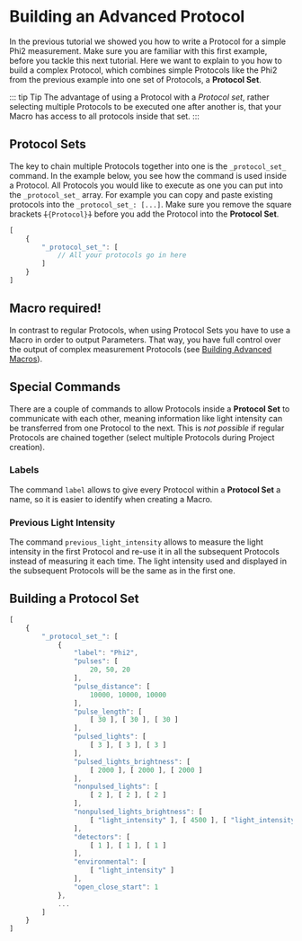 # Building an Advanced Protocol

In the previous tutorial we showed you how to write a Protocol for a simple Phi2 measurement. Make sure you are familiar with this first example, before you tackle this next tutorial. Here we want to explain to you how to build a complex Protocol, which combines simple Protocols like the Phi2 from the previous example into one set of Protocols, a **Protocol Set**.

::: tip Tip
The advantage of using a Protocol with a _Protocol set_, rather selecting multiple Protocols to be executed one after another is, that your Macro has access to all protocols inside that set.
:::

## Protocol Sets

The key to chain multiple Protocols together into one is the `_protocol_set_` command. In the example below, you see how the command is used inside a Protocol. All Protocols you would like to execute as one you can put into the `_protocol_set_` array. For example you can copy and paste existing protocols into the `_protocol_set_: [...]`. Make sure you remove the square brackets <code><s>[</s>{Protocol}<s>]</s></code> before you add the Protocol into the **Protocol Set**.

```javascript
[
    {
        "_protocol_set_": [
            // All your protocols go in here
        ]
    }
]
```

## Macro required!

In contrast to regular Protocols, when using Protocol Sets you have to use a Macro in order to output Parameters. That way, you have full control over the output of complex measurement Protocols (see [Building Advanced Macros](./building-advanced-macros.md)).

## Special Commands

There are a couple of commands to allow Protocols inside a **Protocol Set** to communicate with each other, meaning information like light intensity can be transferred from one Protocol to the next. This is *not possible* if regular Protocols are chained together (select multiple Protocols during Project creation).

### Labels

The command `label` allows to give every Protocol within a **Protocol Set** a name, so it is easier to identify when creating a Macro.

### Previous Light Intensity

The command `previous_light_intensity` allows to measure the light intensity in the first Protocol and re-use it in all the subsequent Protocols instead of measuring it each time. The light intensity used and displayed in the subsequent Protocols will be the same as in the first one.

## Building a Protocol Set

```javascript
[
    {
        "_protocol_set_": [
            {
                "label": "Phi2",
                "pulses": [
                    20, 50, 20
                ],
                "pulse_distance": [
                    10000, 10000, 10000
                ],
                "pulse_length": [
                    [ 30 ], [ 30 ], [ 30 ]
                ],
                "pulsed_lights": [
                    [ 3 ], [ 3 ], [ 3 ]
                ],
                "pulsed_lights_brightness": [
                    [ 2000 ], [ 2000 ], [ 2000 ]
                ],
                "nonpulsed_lights": [
                    [ 2 ], [ 2 ], [ 2 ]
                ],
                "nonpulsed_lights_brightness": [
                    [ "light_intensity" ], [ 4500 ], [ "light_intensity" ]
                ],
                "detectors": [
                    [ 1 ], [ 1 ], [ 1 ]
                ],
                "environmental": [
                    [ "light_intensity" ]
                ],
                "open_close_start": 1
            },
            ...
        ]
    }
]
```
